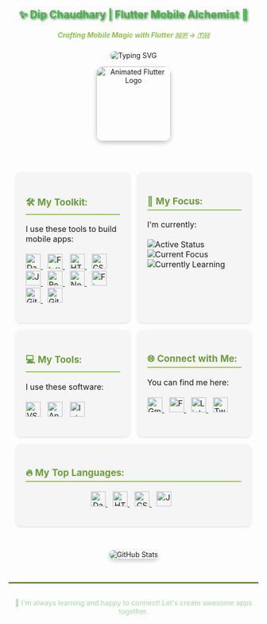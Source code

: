 <h2 align="center" style="color: #4CAF50; text-shadow: 2px 2px 4px #2E7D32;">✨ Dip Chaudhary | Flutter Mobile Alchemist 🚀</h2>
<h5 align="center" style="color: #8BC34A;">Crafting Mobile Magic with Flutter 🇳🇵 -> 🇹🇭</h5>

<p align="center">
    <img src="https://readme-typing-svg.herokuapp.com?font=Fira+Code&size=24&pause=1200&color=4CAF50&vCenter=true&width=600&lines=Building+Mobile+Apps+with+Flutter;Passionate+about+Clean+and+Simple+Code;Learning+and+Sharing+Knowledge" alt="Typing SVG" style="border-radius: 10px;" />
</p>

<p align="center">
  <img src="https://i.imgur.com/YOUR_MODERN_FLUTTER_ANIMATION.gif" width="150" alt="Animated Flutter Logo" style="border-radius: 15px; box-shadow: 0 4px 8px rgba(0, 0, 0, 0.2);" />
</p>

<br>

<table align="center" style="border-collapse: separate; border-spacing: 15px;">
  <tr>
    <td valign="top" width="50%" style="background-color: #f5f5f5; border-radius: 10px; padding: 20px; box-shadow: 0 2px 4px rgba(0, 0, 0, 0.1);">
      <h3 style="color: #689F38; border-bottom: 2px solid #8BC34A; padding-bottom: 5px;">🛠️ My Toolkit:</h3>
      <p>
        I use these tools to build mobile apps:
        <br><br>
        <a href="https://dart.dev/" target="_blank" style="margin-right: 10px;"> <img src="https://img.shields.io/badge/Dart-0175C2?style=for-the-badge&logo=dart&logoColor=white" alt="Dart" height="30" /> </a>  <a href="https://flutter.dev/" target="_blank" style="margin-right: 10px;"> <img src="https://img.shields.io/badge/Flutter-02569B?style=for-the-badge&logo=flutter&logoColor=white" alt="Flutter" height="30" /> </a>  <a href="https://www.w3.org/html/" target="_blank" style="margin-right: 10px;"> <img src="https://img.shields.io/badge/HTML5-E34F26?style=for-the-badge&logo=html5&logoColor=white" alt="HTML5" height="30" /> </a>
        <a href="https://www.w3schools.com/css/" target="_blank" style="margin-right: 10px;"> <img src="https://img.shields.io/badge/CSS3-1572B6?style=for-the-badge&logo=css3&logoColor=white" alt="CSS3" height="30" /> </a>
        <a href="https://developer.mozilla.org/en-US/docs/Web/JavaScript" target="_blank" style="margin-right: 10px;"> <img src="https://img.shields.io/badge/JavaScript-F7DF1E?style=for-the-badge&logo=javascript&logoColor=black" alt="JavaScript" height="30" /> </a>
        <a href="https://react.dev/" target="_blank" style="margin-right: 10px;"> <img src="https://img.shields.io/badge/React-61DAFB?style=for-the-badge&logo=react&logoColor=black" alt="React" height="30" /> </a>
        <a href="https://nextjs.org/" target="_blank" style="margin-right: 10px;"> <img src="https://img.shields.io/badge/Next.js-000000?style=for-the-badge&logo=nextdotjs&logoColor=white" alt="Next.js" height="30" /> </a>
        <a href="https://firebase.google.com/" target="_blank" style="margin-right: 10px;"> <img src="https://img.shields.io/badge/Firebase-FFCA28?style=for-the-badge&logo=firebase&logoColor=black" alt="Firebase" height="30" /> </a>
        <a href="https://git-scm.com/" target="_blank" style="margin-right: 10px;"> <img src="https://img.shields.io/badge/Git-F05032?style=for-the-badge&logo=git&logoColor=white" alt="Git" height="30" /> </a>
        <a href="https://github.com/" target="_blank"> <img src="https://img.shields.io/badge/GitHub-181717?style=for-the-badge&logo=github&logoColor=white" alt="GitHub" height="30" /> </a>
      </p>
    </td>
    <td valign="top" width="50%" style="background-color: #f5f5f5; border-radius: 10px; padding: 20px; box-shadow: 0 2px 4px rgba(0, 0, 0, 0.1);">
      <h3 style="color: #689F38; border-bottom: 2px solid #8BC34A; padding-bottom: 5px;">🔭 My Focus:</h3>
      <p>
        I'm currently: <br><br>
        <img src="https://img.shields.io/badge/Actively_Coding-Yes-brightgreen?style=for-the-badge" alt="Active Status" /> <br>
        <img src="https://img.shields.io/badge/Focusing_On-Flutter_Performance_Optimization-blueviolet?style=for-the-badge" alt="Current Focus" /> <br>
         <img src="https://img.shields.io/badge/Learning-State_Management_with_Riverpod-orange?style=for-the-badge" alt="Currently Learning" />
      </p>
    </td>
  </tr>
  <tr>
    <td valign="top" width="50%" style="background-color: #f5f5f5; border-radius: 10px; padding: 20px; box-shadow: 0 2px 4px rgba(0, 0, 0, 0.1);">
      <h3 style="color: #689F38; border-bottom: 2px solid #8BC34A; padding-bottom: 5px;">💻 My Tools:</h3>
      <p>
       I use these software: <br><br>
        <img src="https://img.shields.io/badge/Visual_Studio_Code-007ACC?style=for-the-badge&logo=visual-studio-code&logoColor=white" alt="VS Code" height="30" style="margin-right: 10px;" />
        <img src="https://img.shields.io/badge/Android_Studio-3DDC84?style=for-the-badge&logo=android-studio&logoColor=white" alt="Android Studio" height="30" style="margin-right: 10px;" />
        <img src="https://img.shields.io/badge/IntelliJ_IDEA-000000.svg?style=for-the-badge&logo=intellij-idea&logoColor=white" alt="IntelliJ IDEA" height="30" />
      </p>
    </td>
    <td valign="top" width="50%" style="background-color: #f5f5f5; border-radius: 10px; padding: 20px; box-shadow: 0 2px 4px rgba(0, 0, 0, 0.1);">
        <h3 style="color: #689F38; border-bottom: 2px solid #8BC34A; padding-bottom: 5px;">🌐 Connect with Me:</h3>
        <p>
          You can find me here: <br><br>
          <a href="mailto:dipchaudhary947@gmail.com" target="_blank" style="margin-right: 10px;"> <img src="https://img.shields.io/badge/Gmail-D14836?style=for-the-badge&logo=gmail&logoColor=white" alt="Gmail" height="30" /> </a>
          <a href="https://www.facebook.com/deep.xhy?locale=th_TH" target="_blank" style="margin-right: 10px;"> <img src="https://img.shields.io/badge/Facebook-1877F2?style=for-the-badge&logo=facebook&logoColor=white" alt="Facebook" height="30" /> </a>
          <a href="https://www.linkedin.com/in/your_linkedin_profile" target="_blank" style="margin-right: 10px;"> <img src="https://img.shields.io/badge/LinkedIn-0077B5?style=for-the-badge&logo=linkedin&logoColor=white" alt="LinkedIn" height="30" /> </a>
          <a href="https://twitter.com/your_twitter_handle" target="_blank"> <img src="https://img.shields.io/badge/Twitter-1DA1F2?style=for-the-badge&logo=twitter&logoColor=white" alt="Twitter" height="30" /> </a>
        </p>
    </td>
  </tr>
  <tr>
  <td valign="top" width="100%" colspan="2" style="background-color: #f5f5f5; border-radius: 10px; padding: 20px; box-shadow: 0 2px 4px rgba(0, 0, 0, 0.1);">
      <h3 style="color: #689F38; border-bottom: 2px solid #8BC34A; padding-bottom: 5px;">🔥 My Top Languages:</h3>
      <p align="center">
        <a href="https://dart.dev/" target="_blank" style="margin-right: 10px;"> <img src="https://img.shields.io/badge/Dart-1st-0175C2?style=for-the-badge&logo=dart&logoColor=white" alt="Dart" height="30" /> </a>
        <a href="https://www.w3.org/html/" target="_blank" style="margin-right: 10px;"> <img src="https://img.shields.io/badge/HTML5-2nd-E34F26?style=for-the-badge&logo=html5&logoColor=white" alt="HTML5" height="30" /> </a>
        <a href="https://www.w3schools.com/css/" target="_blank" style="margin-right: 10px;"> <img src="https://img.shields.io/badge/CSS3-3rd-1572B6?style=for-the-badge&logo=css3&logoColor=white" alt="CSS3" height="30" /> </a>
        <a href="https://developer.mozilla.org/en-US/docs/Web/JavaScript" target="_blank" style="margin-right: 10px;"> <img src="https://img.shields.io/badge/JavaScript-4th-F7DF1E?style=for-the-badge&logo=javascript&logoColor=black" alt="JavaScript" height="30" /> </a>
      </p>
    </td>
  </tr>
</table>

<br>
<div align="center">
<img src="https://github-readme-stats.vercel.app/api?username=dipchaudhary947&show_icons=true&theme=radical" alt="GitHub Stats" style="border-radius: 10px; box-shadow: 0 4px 8px rgba(0, 0, 0, 0.2);" />
</div>
<br>
<hr style="border: 1px solid #8BC34A; margin-top: 30px; margin-bottom: 30px; border-radius: 5px;">

<p align="center" style="color: #A5D6A7;">
  🌱 I'm always learning and happy to connect! Let's create awesome apps together.
</p>
